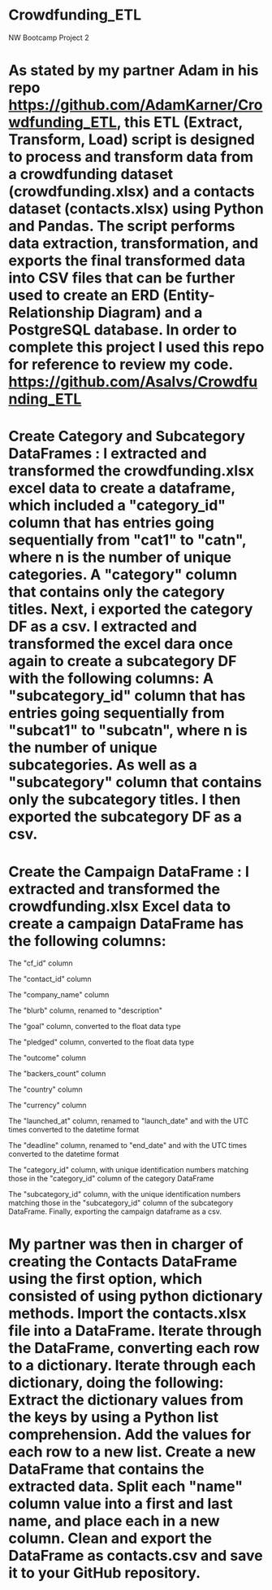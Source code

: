# Crowdfunding_ETL
NW Bootcamp Project 2

# As stated by my partner Adam in his repo https://github.com/AdamKarner/Crowdfunding_ETL, this ETL (Extract, Transform, Load) script is designed to process and transform data from a crowdfunding dataset (crowdfunding.xlsx) and a contacts dataset (contacts.xlsx) using Python and Pandas. The script performs data extraction, transformation, and exports the final transformed data into CSV files that can be further used to create an ERD (Entity-Relationship Diagram) and a PostgreSQL database. In order to complete this project I used this repo for reference to review my code. https://github.com/Asalvs/Crowdfunding_ETL

# Create Category and Subcategory DataFrames : I extracted and transformed the crowdfunding.xlsx excel data to create a dataframe, which included a "category_id" column that has entries going sequentially from "cat1" to "catn", where n is the number of unique categories. A "category" column that contains only the category titles. Next, i exported the category DF as a csv. I extracted and transformed the excel dara once again to create a subcategory DF with the following columns: A "subcategory_id" column that has entries going sequentially from "subcat1" to "subcatn", where n is the number of unique subcategories. As well as a  "subcategory" column that contains only the subcategory titles. I then exported the subcategory DF as a csv.

# Create the Campaign DataFrame : I extracted and transformed the crowdfunding.xlsx Excel data to create a campaign DataFrame has the following columns:

The "cf_id" column

The "contact_id" column

The "company_name" column

The "blurb" column, renamed to "description"

The "goal" column, converted to the float data type

The "pledged" column, converted to the float data type

The "outcome" column

The "backers_count" column

The "country" column

The "currency" column

The "launched_at" column, renamed to "launch_date" and with the UTC times converted to the datetime format

The "deadline" column, renamed to "end_date" and with the UTC times converted to the datetime format

The "category_id" column, with unique identification numbers matching those in the "category_id" column of the category DataFrame

The "subcategory_id" column, with the unique identification numbers matching those in the "subcategory_id" column of the subcategory DataFrame. 
Finally, exporting the campaign dataframe as a csv. 

# My partner was then in charger of creating the Contacts DataFrame using the first option, which consisted of using python dictionary methods. Import the contacts.xlsx file into a DataFrame. Iterate through the DataFrame, converting each row to a dictionary. Iterate through each dictionary, doing the following: Extract the dictionary values from the keys by using a Python list comprehension. Add the values for each row to a new list. Create a new DataFrame that contains the extracted data. Split each "name" column value into a first and last name, and place each in a new column. Clean and export the DataFrame as contacts.csv and save it to your GitHub repository.
